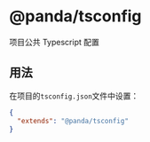 # @panda/tsconfig

项目公共 Typescript 配置

## 用法

在项目的`tsconfig.json`文件中设置：

```json
{
  "extends": "@panda/tsconfig"
}
```

